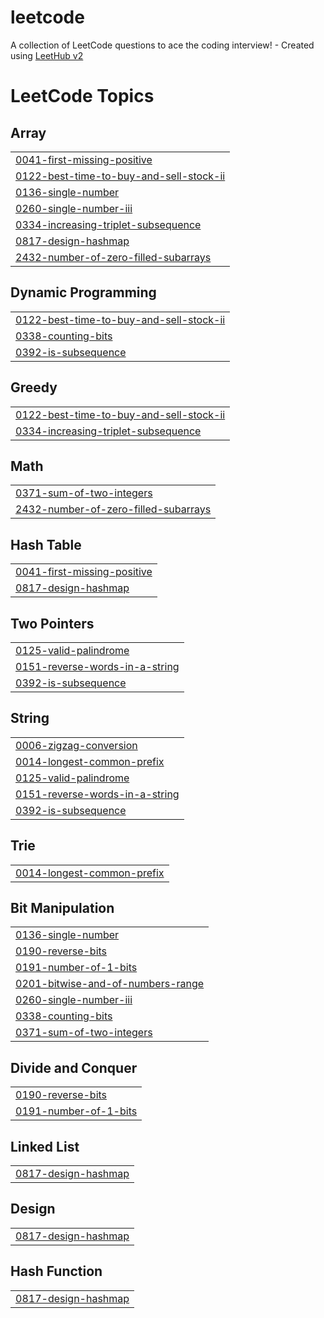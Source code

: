 # leetcode
A collection of LeetCode questions to ace the coding interview! - Created using [LeetHub v2](https://github.com/arunbhardwaj/LeetHub-2.0)

<!---LeetCode Topics Start-->
# LeetCode Topics
## Array
|  |
| ------- |
| [0041-first-missing-positive](https://github.com/lithigesh1/leetcode/tree/master/0041-first-missing-positive) |
| [0122-best-time-to-buy-and-sell-stock-ii](https://github.com/lithigesh1/leetcode/tree/master/0122-best-time-to-buy-and-sell-stock-ii) |
| [0136-single-number](https://github.com/lithigesh1/leetcode/tree/master/0136-single-number) |
| [0260-single-number-iii](https://github.com/lithigesh1/leetcode/tree/master/0260-single-number-iii) |
| [0334-increasing-triplet-subsequence](https://github.com/lithigesh1/leetcode/tree/master/0334-increasing-triplet-subsequence) |
| [0817-design-hashmap](https://github.com/lithigesh1/leetcode/tree/master/0817-design-hashmap) |
| [2432-number-of-zero-filled-subarrays](https://github.com/lithigesh1/leetcode/tree/master/2432-number-of-zero-filled-subarrays) |
## Dynamic Programming
|  |
| ------- |
| [0122-best-time-to-buy-and-sell-stock-ii](https://github.com/lithigesh1/leetcode/tree/master/0122-best-time-to-buy-and-sell-stock-ii) |
| [0338-counting-bits](https://github.com/lithigesh1/leetcode/tree/master/0338-counting-bits) |
| [0392-is-subsequence](https://github.com/lithigesh1/leetcode/tree/master/0392-is-subsequence) |
## Greedy
|  |
| ------- |
| [0122-best-time-to-buy-and-sell-stock-ii](https://github.com/lithigesh1/leetcode/tree/master/0122-best-time-to-buy-and-sell-stock-ii) |
| [0334-increasing-triplet-subsequence](https://github.com/lithigesh1/leetcode/tree/master/0334-increasing-triplet-subsequence) |
## Math
|  |
| ------- |
| [0371-sum-of-two-integers](https://github.com/lithigesh1/leetcode/tree/master/0371-sum-of-two-integers) |
| [2432-number-of-zero-filled-subarrays](https://github.com/lithigesh1/leetcode/tree/master/2432-number-of-zero-filled-subarrays) |
## Hash Table
|  |
| ------- |
| [0041-first-missing-positive](https://github.com/lithigesh1/leetcode/tree/master/0041-first-missing-positive) |
| [0817-design-hashmap](https://github.com/lithigesh1/leetcode/tree/master/0817-design-hashmap) |
## Two Pointers
|  |
| ------- |
| [0125-valid-palindrome](https://github.com/lithigesh1/leetcode/tree/master/0125-valid-palindrome) |
| [0151-reverse-words-in-a-string](https://github.com/lithigesh1/leetcode/tree/master/0151-reverse-words-in-a-string) |
| [0392-is-subsequence](https://github.com/lithigesh1/leetcode/tree/master/0392-is-subsequence) |
## String
|  |
| ------- |
| [0006-zigzag-conversion](https://github.com/lithigesh1/leetcode/tree/master/0006-zigzag-conversion) |
| [0014-longest-common-prefix](https://github.com/lithigesh1/leetcode/tree/master/0014-longest-common-prefix) |
| [0125-valid-palindrome](https://github.com/lithigesh1/leetcode/tree/master/0125-valid-palindrome) |
| [0151-reverse-words-in-a-string](https://github.com/lithigesh1/leetcode/tree/master/0151-reverse-words-in-a-string) |
| [0392-is-subsequence](https://github.com/lithigesh1/leetcode/tree/master/0392-is-subsequence) |
## Trie
|  |
| ------- |
| [0014-longest-common-prefix](https://github.com/lithigesh1/leetcode/tree/master/0014-longest-common-prefix) |
## Bit Manipulation
|  |
| ------- |
| [0136-single-number](https://github.com/lithigesh1/leetcode/tree/master/0136-single-number) |
| [0190-reverse-bits](https://github.com/lithigesh1/leetcode/tree/master/0190-reverse-bits) |
| [0191-number-of-1-bits](https://github.com/lithigesh1/leetcode/tree/master/0191-number-of-1-bits) |
| [0201-bitwise-and-of-numbers-range](https://github.com/lithigesh1/leetcode/tree/master/0201-bitwise-and-of-numbers-range) |
| [0260-single-number-iii](https://github.com/lithigesh1/leetcode/tree/master/0260-single-number-iii) |
| [0338-counting-bits](https://github.com/lithigesh1/leetcode/tree/master/0338-counting-bits) |
| [0371-sum-of-two-integers](https://github.com/lithigesh1/leetcode/tree/master/0371-sum-of-two-integers) |
## Divide and Conquer
|  |
| ------- |
| [0190-reverse-bits](https://github.com/lithigesh1/leetcode/tree/master/0190-reverse-bits) |
| [0191-number-of-1-bits](https://github.com/lithigesh1/leetcode/tree/master/0191-number-of-1-bits) |
## Linked List
|  |
| ------- |
| [0817-design-hashmap](https://github.com/lithigesh1/leetcode/tree/master/0817-design-hashmap) |
## Design
|  |
| ------- |
| [0817-design-hashmap](https://github.com/lithigesh1/leetcode/tree/master/0817-design-hashmap) |
## Hash Function
|  |
| ------- |
| [0817-design-hashmap](https://github.com/lithigesh1/leetcode/tree/master/0817-design-hashmap) |
<!---LeetCode Topics End-->